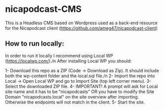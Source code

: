 # nicapodcast-CMS

This is a Headless CMS based on Wordpress used as a back-end resource for the Nicapodcast client (https://github.com/ameg47/nicapodcast-client)

## How to run locally:

In order to run it locally I recommend using Local WP (https://localwp.com/)./n
After installing Local WP you should:

1- Download this repo as a ZIP (Code -> Download as Zip). It should include both the wp-content folder and the local.sql file./n
2- Import the repo into Local -> Open Local WP and go to Import Site (top left corner menu).
3- Select the downloaded ZIP file.
4- IMPORTANT! A prompt will ask for Local site name and it has to be "nicapodcasts" OR you have to modify the Site Domain "nicapodcasts.local" on the site overview after importing.
Otherwise the endpoints will not match in the client.
5- Start the site.
